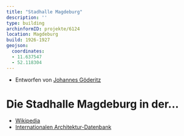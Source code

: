 ```yaml
---
title: "Stadhalle Magdeburg"
description: ''
type: building
archinformID: projekte/6124
location: Magdeburg
build: 1926-1927
geojson:
  coordinates:
  - 11.637547
  - 52.118304
---
```


* Entworfen von [Johannes Göderitz](/tags/Johannes-Göderitz)

# Die Stadhalle Magdeburg in der...
* [Wikipedia](https://de.wikipedia.org/wiki/Stadthalle_Magdeburg)
* [Internationalen Architektur-Datenbank](https://deu.archinform.net/projekte/6124.htm)
